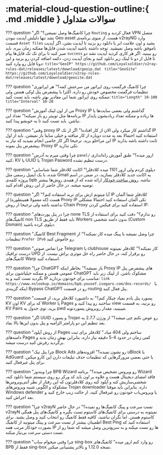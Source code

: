# :material-cloud-question-outline:{ .md .middle } سوالات متداول

??? question "چرا کانفیگ‌ها وصل نمیشن؟"
    اگر `Routing` فعال کردید و VPN متصل نشد تنها دلیلش آپدیت نبودن Geo asset هست. از منوی برنامه‌ی v2rayNG وارد قسمت `Asset files` بشید و اون علامت ابر یا دانلود رو بزنید تا آپدیت بشن، اگر آپدیت ناموفق باشه وصل نمیشید. توجه داشته باشید آپدیت شدن فایل‌ها ممکنه زمان ببره، باید صبر کنید تا برای تک تک فایل‌ها پیام `success` رو ببینید. اگر هر کاری کردید آپدیت نشد دو تا فایل از دو تا لینک زیر دانلود کنید و بجای آپدیت زدن، دکمه اضافه کردن رو بزنید و این دوتا فایل رو وارد کنید:
    ```title="GeoIP"
    https://github.com/Loyalsoldier/v2ray-rules-dat/releases/latest/download/geoip.dat
    ```
    ```title="GeoSite"
    https://github.com/Loyalsoldier/v2ray-rules-dat/releases/latest/download/geosite.dat
    ```

??? question "چرا کانفیگ فرگمنت روی اپراتور من سرعتش کمه؟"
    هر اپراتوری تنظیمات فرگمنت مخصوص خودش رو داره. اکثرا با پیشفرض پنل اوکی هستن ولی ممکنه روی اپراتور شما این مقادیر بهتر باشه، باید تست کنید:
    ```title="Length"
    10-100
    ```
    ```title="Interval"
    10-20  
    ```

??? question "من از اون لینک آموزش Proxy IP گذاشتم ولی بعضی سایت‌ها یا برنامه‌ها مثل توییتر رو باز نمیکنه!"
    تعداد این IP ها زیاده و ممکنه تعداد زیادیشون پایدار نباشن. باید تست کنید تا یه خوبشو پیدا کنید.

??? question "وقتی proxy IP گذاشتم کار میکرد ولی الان از کار افتاده!"
    اگر از تک IP استفاده کنید احتمالا بعد یه مدت دوباره از کار میافته و خیلی سایتا باز نمیشن. باید از اول این مراحلو برید. ترجیحا اگر کار خاصی انجام نمیدید که نیاز به IP ثابت داشته باشه بذارید پیشفرض پنل بمونه، Proxy IP تکی نذارید.

??? question "چرا وقتی میرم به آدرس `panel/` ارور میده؟"
    طبق آموزش راه‌اندازی کنید، KV یا UUID یا Trojan Pasword درست تنظیم نشده.

??? question "دپلوی کردم ولی ارور 1101 میده کلادفلر!"
    اکانت کلادفلر شما شناسایی شده، با یک ایمیل رسمی مثل Gmail یه اکانت جدید کلادفلر بسازید، در ضمن در اسم پروژه کلمه‌ی bpb نباشه.
    [روش ساخت خودکار](installation/wizard.md) ارائه شده که از همه‌ی روش‌ها بیشتر توصیه میشه. در حال حاضر از این روش اقدام کنید.

??? question "آیا میتونم ازش برای ترید استفاده کنم؟"
    اگر IP کلادفلر شما آلمان هست (که معمولا همینطوره) از Proxy IP تکی آلمان استفاده کنید احتمالا مشکلی نداشته باشه ولی ترجیحا از روش Chain Proxy استفاده کنید برای فیکس کردن IP.

??? question "چرا در پنل پورت‌های none TLS رو ندارم؟"
    دقت کنید برای استفاده از کانفیگ‌های non TLS باید فقط از طریق Workers بدون دامنه‌ شخصی (Custom Domain) دپلوی کرده باشید.

??? question "کانفیگ Best Fragment چرا وصل نمیشه یا پینگ میده کار نمیکنه؟"
    از تنظیمات `Prefer IPv6` رو خاموش کنید.

??? question "چرا تماس صوتی Telegram یا clubhouse کار نمیکنه؟"
    کلادفلر نمیتونه درست ترافیک UPD رو برقرار کنه، در حال حاضر راه حل موثری براش نیست. از کانفیگ‌های Warp استفاده کنید.

??? question "چرا ChatGPT باز نمیشه؟"
    بخاطر اینکه Proxy IP های پیشفرض پنل عمومی هستن و ممکنه خیلیاشون برای ChatGPT مشکوک باشن. از لینک زیر باید بگردید تست کنید و یه IP مناسب برای خودتون بردارید:
    ```link
    https://www.nslookup.io/domains/bpb.yousef.isegaro.com/dns-records/
    ```
    یا اینکه گزینه‌ی Bypass ChatGPT رو در قسمت routing پنل فعال کنید.

??? question "پسورد پنل یادم نمیاد چیکار کنم؟"
    به داشبورد کلادفلر برید، از قسمت KV اون KV که برای Worker یا Pages ساختید رو پیدا کنید و view رو بزنید، به قسمت KV Pairs برید، توی جدول یه pwd میبینید، مقدار روبروش پسوردتونه.

??? question "اگر UUID و پسورد Trojan رو عوض نکنم چی میشه؟"
    از وزژن 2.7.7 به بعد تنظیم این دو پارامتر الزامیه و پنل بدون این‌ها بالا نماد.

??? question "از روش آپلود Pages ساختم ولی 404 میاد."
    کلادفلر برای ثبت دامنه‌های Pages کمی زمان در حدود 4-5 دقیقه نیاز داره، بنابراین بهش زمان بدید و برگردید رفرش کنید درست میشه.

??? question "چرا پنل تیک Block Ads رو نشون نمیده؟"
    افزونه‌های uBlock یا AdGuard یا حتی بعضی مرورگرهایی که تنظیمات حذف تبلیغات دارن این کارو میکنن. برای پنل غیرفعال کنید.

??? question "چرا ویندوز BPB Wizard رو ویروس تشخیص میده؟"
    برنامه Wizard فاقد امضای دیجیتال هست و علاوه بر اون باید کد ورکر رو روی سیستم شما دانلود کنه، شخصی‌سازیش کنه و آپلود کنه روی کلادفلرتون که این رفتار از نظر آنتی‌ویروس‌ها مشکوکه و الگویی شبیه ویروس‌های Trojan downloader داره. بنابراین باید موقتا Windows defender یا ویروس‌یاب خودتون رو غیرفعال کنید، از حالت زیپ خارج کنید و بعد اجراش کنید.

??? question "چرا v2rayN تست سرعت و پینگ کانفیگ‌ها رو نمیده؟"
    در حال حاضر v2rayN نمیتونه به درستی برای کانفیگ‌های کاستوم تست بگیره و کانفیگ‌های پنل همگی کاستوم هستن. اما نگران نباشید، کافیه فقط کانفیگ رو انتخاب کنید و وصل بشید. برای اطمینان بیشتر از تست سرعت و پینگ میتونید از کانفیگ Best Ping استفاده کنید که بصورت خودکار مرتب همه IP ها رو تست میکنه و به سریع‌ترین وصل میشه که شما رو از تست دستی سرعت بی‌نیاز میکنه.

??? question "چرا وقتی میخوام ساب sing-box رو وارد کنم ارور میده"
    کانفیگ‌های BPB فقط از sing-box نسخه 1.12.0 و بالاتر پشتیبانی میکنن.
